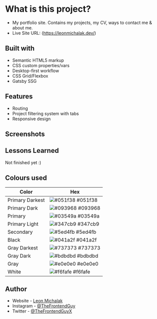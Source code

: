 # What is this project?

- My portfolio site. Contains my projects, my CV, ways to contact me & about me.
- Live Site URL: (https://leonmichalak.dev/)

## Built with

- Semantic HTML5 markup
- CSS custom properties/vars
- Desktop-first workflow
- CSS Grid/Flexbox
- Gatsby SSG

## Features

- Routing
- Project filtering system with tabs
- Responsive design

## Screenshots

<!-- ![](./screenshots/Desktop_solution.png) -->
<!-- ![](./screenshots/Mobile_solution.png) -->

## Lessons Learned

Not finished yet :)

## Colours used

| Color           | Hex                                                              |
| --------------- | ---------------------------------------------------------------- |
| Primary Darkest | ![#051f38](https://via.placeholder.com/10/051f38?text=+) #051f38 |
| Primary Dark    | ![#093968](https://via.placeholder.com/10/093968?text=+) #093968 |
| Primary         | ![#03549a](https://via.placeholder.com/10/03549a?text=+) #03549a |
| Primary Light   | ![#347cb9](https://via.placeholder.com/10/347cb9?text=+) #347cb9 |
| Secondary       | ![#5ed4fb](https://via.placeholder.com/10/5ed4fb?text=+) #5ed4fb |
| Black           | ![#041a2f](https://via.placeholder.com/10/041a2f?text=+) #041a2f |
| Gray Darkest    | ![#737373](https://via.placeholder.com/10/737373?text=+) #737373 |
| Gray Dark       | ![#bdbdbd](https://via.placeholder.com/10/bdbdbd?text=+) #bdbdbd |
| Gray            | ![#e0e0e0](https://via.placeholder.com/10/e0e0e0?text=+) #e0e0e0 |
| White           | ![#f6fafe](https://via.placeholder.com/10/f6fafe?text=+) #f6fafe |

## Author

- Website - [Leon Michalak](https://www.leonmichalak.dev)
- Instagram - [@TheFrontendGuy](https://www.instagram.com/TheFrontendGuy/)
- Twitter - [@TheFrontendGuyX](https://www.twitter.com/TheFrontendGuyX/)
